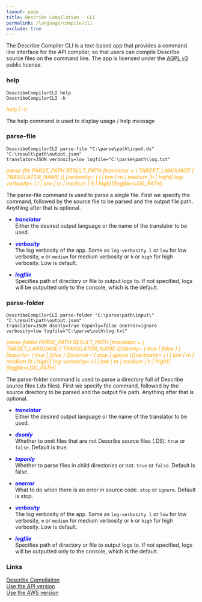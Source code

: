 ```yaml
---
layout: page
title: Describe Compilation - CLI
permalink: /language/compile/cli
exclude: true
---
```

The Describe Compiler CLI is a text-based app that provides a command line interface for the API compiler, so that users can compile Describe source files on the command line. The app is licensed under the [AGPL v3](https://www.gnu.org/licenses/agpl-3.0) public license.

### help

```DescribeCompilerCLI help```<br>
```DescribeCompilerCLI -h```<br>

<span style="color:orange">_help | -h_</span><br>

The help command is used to display usage / help message

### parse-file

```DescribeCompilerCLI parse-file "C:\parse\path\input.ds" "C:\result\path\output.json"```<br>
```translator=JSON verbosity=low logfile="C:\parse\path\log.txt"```<br> <!-- artifacts=use artifacts-path="C:\artifacts\path\input.dart" -->

<span style="color:orange">_parse-file PARSE_PATH RESULT_PATH [translator = ( TARGET_LANGUAGE | TRANSLATOR_NAME )] [verbosity= ( l | low | m | medium |h | high)| log-verbosity= ( l | low | m | medium | h | high)][logfile=LOG_PATH]_</span><br>

The parse-file command is used to parse a single file. First we specify the command, followed by the source file to be parsed and the output file path. Anything after that is optional.

* <span style="color:blue">**_translator_**</span><br>
Either the desired output language or the name of the translator to be used.

* <span style="color:blue">**_verbosity_**</span><br>
The log verbosity of the app. Same as ```log-verbosity```. ```l``` or ```low``` for low verbosity, ```m``` or ```medium``` for medium verbosity or ```h``` or ```high``` for high verbosity. Low is default.

<!--
* <span style="color:orange">**_artifacts - NOT IMPLEMENTED_**</span> - Whether to use artifacts. ```m``` or ```makeonly``` will only create new and overwrite existing artifacts, but will not consume them, ```t``` or ```takeonly``` will only consume but not create or update them, ```u``` or ```use``` will both use available or valid artifacts while updating invalid ones and creating new artifacts when not available, and ```n``` or ```no``` will ignore artifacts alltogether. Default is no.

* <span style="color:orange">**_ARTIFACTS_PATH - NOT IMPLEMENTED_**</span> - Specifies the path of directory to store artifacts in.
-->

* <span style="color:blue">**_logfile_**</span><br>
Specifies path of directory or file to output logs to. If not specified, logs will be outputted only to the console, which is the default.

### parse-folder

```DescribeCompilerCLI parse-folder "C:\parse\path\input\" "C:\result\path\output.json"```<br>
```translator=JSON dsonly=true toponly=false onerror=ignore```<br>
```verbosity=low logfile="C:\parse\path\log.txt"```<br>

<span style="color:orange">_parse-folder PARSE_PATH RESULT_PATH [translator = ( TARGET_LANGUAGE | TRANSLATOR_NAME )][dsonly= ( true | false ) ][toponly= ( true | false ) ][onerror= ( stop | ignore )][verbosity= ( l | low | m | medium |h | high)| log-verbosity= ( l | low | m | medium | h | high)][logfile=LOG_PATH]_</span><br>

The parse-folder command is used to parse a directory full of Describe source files (.ds files). First we specify the command, followed by the source directory to be parsed and the output file path. Anything after that is optional.

* <span style="color:blue">**_translator_**</span><br>
Either the desired output language or the name of the translator to be used.

* <span style="color:blue">**_dsonly_**</span><br>
Whether to omit files that are not Describe source files (.DS). ```true``` or ```false```. Default is true.

* <span style="color:blue">**_toponly_**</span><br>
Whether to parse files in child directories or not. ```true``` or ```false```. Default is false.

* <span style="color:blue">**_onerror_**</span><br>
What to do when there is an error in source code. ```stop``` or ```ignore```. Default is stop.

* <span style="color:blue">**_verbosity_**</span><br>
The log verbosity of the app. Same as ```log-verbosity```. ```l``` or ```low``` for low verbosity, ```m``` or ```medium``` for medium verbosity or ```h``` or ```high``` for high verbosity. Low is default.

* <span style="color:blue">**_logfile_**</span><br>
Specifies path of directory or file to output logs to. If not specified, logs will be outputted only to the console, which is the default.

### Links
[Describe Compilation](/language/compile)<br> 
[Use the API version](/language/compile/api)<br>
[Use the AWS version](/language/compile/aws)